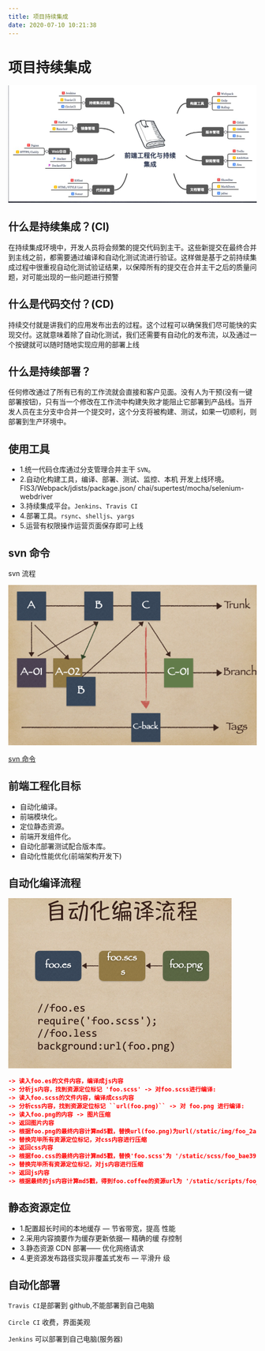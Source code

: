 ```yaml
---
title: 项目持续集成
date: 2020-07-10 10:21:38
---
```


# 项目持续集成

<!-- ![工程化和持续集成](/engineering/ci.png) -->
<img src='../../assets/engineering/ci.png'>

## 什么是持续集成？(CI)

在持续集成环境中，开发人员将会频繁的提交代码到主干。这些新提交在最终合并到主线之前，都需要通过编译和自动化测试流进行验证。这样做是基于之前持续集成过程中很重视自动化测试验证结果，以保障所有的提交在合并主干之后的质量问题，对可能出现的一些问题进行预警

## 什么是代码交付？(CD)

持续交付就是讲我们的应用发布出去的过程。这个过程可以确保我们尽可能快的实现交付。这就意味着除了自动化测试，我们还需要有自动化的发布流，以及通过一个按键就可以随时随地实现应用的部署上线

## 什么是持续部署？

任何修改通过了所有已有的工作流就会直接和客户见面。没有人为干预(没有一键部署按钮)，只有当一个修改在工作流中构建失败才能阻止它部署到产品线。当开发人员在主分支中合并一个提交时，这个分支将被构建、测试，如果一切顺利，则部署到生产环境中。

## 使用工具

- 1.统一代码仓库通过分支管理合并主干 `SVN`。
- 2.自动化构建工具，编译、部署、测试、监控、本机 开发上线环境。FIS3/Webpack/jdists/package.json/ chai/supertest/mocha/selenium-webdriver
- 3.持续集成平台。`Jenkins`、`Travis CI`
- 4.部署工具。`rsync`、`shelljs`、`yargs`
- 5.运营有权限操作运营页面保存即可上线

## svn 命令

svn 流程

<!-- ![svn流程](/engineering/svn.png) -->
<img src='../../assets/engineering/svn.png'>

[svn 命令](/myblog/devneeds/svn)

## 前端工程化目标

- 自动化编译。
- 前端模块化。
- 定位静态资源。
- 前端开发组件化。
- 自动化部署测试配合版本库。
- 自动化性能优化(前端架构开发下)

## 自动化编译流程

<!-- ![自动化编译流程](/engineering/自动化编译流程.png) -->
<img src='../../assets/engineering/自动化编译流程.png'>

```json
-> 读入foo.es的文件内容，编译成js内容
-> 分析js内容，找到资源定位标记 'foo.scss' -> 对foo.scss进行编译:
-> 读入foo.scss的文件内容，编译成css内容
-> 分析css内容，找到资源定位标记 ``url(foo.png)`` -> 对 foo.png 进行编译:
-> 读入foo.png的内容 -> 图片压缩
-> 返回图片内容
-> 根据foo.png的最终内容计算md5戳，替换url(foo.png)为url(/static/img/foo_2af0b.png)
-> 替换完毕所有资源定位标记，对css内容进行压缩
-> 返回css内容
-> 根据foo.css的最终内容计算md5戳，替换'foo.scss'为 '/static/scss/foo_bae39.css'
-> 替换完毕所有资源定位标记，对js内容进行压缩
-> 返回js内容
-> 根据最终的js内容计算md5戳，得到foo.coffee的资源url为 '/static/scripts/foo_3fc20.js'
```

## 静态资源定位

- 1.配置超长时间的本地缓存 — 节省带宽，提高 性能
- 2.采用内容摘要作为缓存更新依据— 精确的缓 存控制
- 3.静态资源 CDN 部署—— 优化网络请求
- 4.更资源发布路径实现非覆盖式发布 — 平滑升 级

## 自动化部署

`Travis CI`是部署到 github,不能部署到自己电脑

`Circle CI` 收费，界面美观

`Jenkins` 可以部署到自己电脑(服务器)
